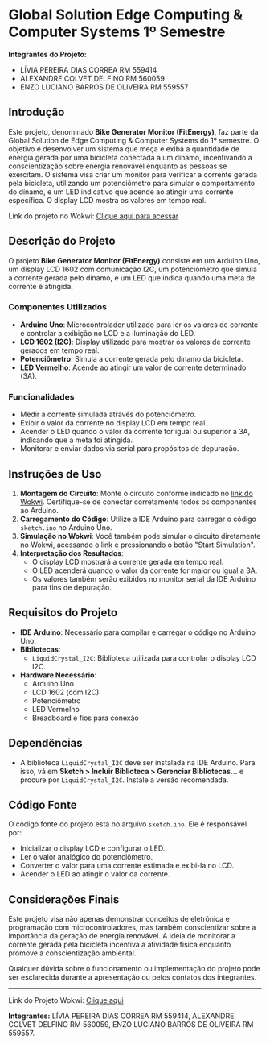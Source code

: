 # Global Solution Edge Computing & Computer Systems 1º Semestre

**Integrantes do Projeto:**
- LÍVIA PEREIRA DIAS CORREA RM 559414
- ALEXANDRE COLVET DELFINO RM 560059
- ENZO LUCIANO BARROS DE OLIVEIRA RM 559557

## Introdução
Este projeto, denominado **Bike Generator Monitor (FitEnergy)**, faz parte da Global Solution de Edge Computing & Computer Systems do 1º semestre. O objetivo é desenvolver um sistema que meça e exiba a quantidade de energia gerada por uma bicicleta conectada a um dínamo, incentivando a conscientização sobre energia renovável enquanto as pessoas se exercitam. O sistema visa criar um monitor para verificar a corrente gerada pela bicicleta, utilizando um potenciômetro para simular o comportamento do dínamo, e um LED indicativo que acende ao atingir uma corrente específica. O display LCD mostra os valores em tempo real.

Link do projeto no Wokwi: [Clique aqui para acessar](https://wokwi.com/projects/414487950438686721)

## Descrição do Projeto
O projeto **Bike Generator Monitor (FitEnergy)** consiste em um Arduino Uno, um display LCD 1602 com comunicação I2C, um potenciômetro que simula a corrente gerada pelo dínamo, e um LED que indica quando uma meta de corrente é atingida.

### Componentes Utilizados
- **Arduino Uno**: Microcontrolador utilizado para ler os valores de corrente e controlar a exibição no LCD e a iluminação do LED.
- **LCD 1602 (I2C)**: Display utilizado para mostrar os valores de corrente gerados em tempo real.
- **Potenciômetro**: Simula a corrente gerada pelo dínamo da bicicleta.
- **LED Vermelho**: Acende ao atingir um valor de corrente determinado (3A).

### Funcionalidades
- Medir a corrente simulada através do potenciômetro.
- Exibir o valor da corrente no display LCD em tempo real.
- Acender o LED quando o valor da corrente for igual ou superior a 3A, indicando que a meta foi atingida.
- Monitorar e enviar dados via serial para propósitos de depuração.

## Instruções de Uso
1. **Montagem do Circuito**: Monte o circuito conforme indicado no [link do Wokwi](https://wokwi.com/projects/414487950438686721). Certifique-se de conectar corretamente todos os componentes ao Arduino.
2. **Carregamento do Código**: Utilize a IDE Arduino para carregar o código `sketch.ino` no Arduino Uno.
3. **Simulação no Wokwi**: Você também pode simular o circuito diretamente no Wokwi, acessando o link e pressionando o botão "Start Simulation".
4. **Interpretação dos Resultados**:
   - O display LCD mostrará a corrente gerada em tempo real.
   - O LED acenderá quando o valor da corrente for maior ou igual a 3A.
   - Os valores também serão exibidos no monitor serial da IDE Arduino para fins de depuração.

## Requisitos do Projeto
- **IDE Arduino**: Necessário para compilar e carregar o código no Arduino Uno.
- **Bibliotecas**:
  - `LiquidCrystal_I2C`: Biblioteca utilizada para controlar o display LCD I2C.
- **Hardware Necessário**:
  - Arduino Uno
  - LCD 1602 (com I2C)
  - Potenciômetro
  - LED Vermelho
  - Breadboard e fios para conexão

## Dependências
- A biblioteca `LiquidCrystal_I2C` deve ser instalada na IDE Arduino. Para isso, vá em **Sketch > Incluir Biblioteca > Gerenciar Bibliotecas...** e procure por `LiquidCrystal_I2C`. Instale a versão recomendada.

## Código Fonte
O código fonte do projeto está no arquivo `sketch.ino`. Ele é responsável por:
- Inicializar o display LCD e configurar o LED.
- Ler o valor analógico do potenciômetro.
- Converter o valor para uma corrente estimada e exibi-la no LCD.
- Acender o LED ao atingir o valor da corrente.

## Considerações Finais
Este projeto visa não apenas demonstrar conceitos de eletrônica e programação com microcontroladores, mas também conscientizar sobre a importância da geração de energia renovável. A ideia de monitorar a corrente gerada pela bicicleta incentiva a atividade física enquanto promove a conscientização ambiental.

Qualquer dúvida sobre o funcionamento ou implementação do projeto pode ser esclarecida durante a apresentação ou pelos contatos dos integrantes.

---

Link do Projeto Wokwi: [Clique aqui](https://wokwi.com/projects/414487950438686721)

**Integrantes:** LÍVIA PEREIRA DIAS CORREA RM 559414, 
ALEXANDRE COLVET DELFINO RM 560059, 
ENZO LUCIANO BARROS DE OLIVEIRA RM 559557.

